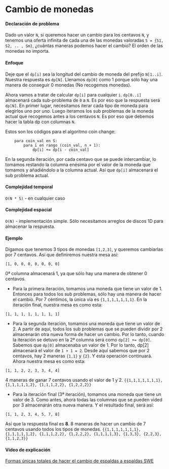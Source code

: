 # Cambio de monedas

#### Declaración de problema
Dado un valor `N`, si queremos hacer un cambio para los centavos `N`, y tenemos una oferta infinita de cada una de las monedas valoradas `S = {S1, S2, .. , Sm}`, ¿cuántas maneras podemos hacer el cambio? El orden de las monedas no importa.

#### Enfoque

Deje que el `dp[i]` sea la longitud del cambio de moneda del prefijo `N[1..i]`. Nuestra respuesta es `dp[N]`.
Llenamos `dp[0]` como 1 porque sólo hay una manera de conseguir 0 monedas (No recogemos monedas).

Ahora vamos a tratar de calcular `dp[i]` para cualquier `i`. `dp[0..i]` almacenará cada sub-problema de `0` a `N`. Es por eso que la respuesta será `dp[N]`. En primer lugar, necesitamos iterar cada tipo de moneda para elegirlos uno por uno. Luego iteramos los sub problemas de la moneda actual que recogemos antes a los centavos `N`. Es por eso que debemos hacer la tabla dp con columnas `N`.

Estos son los códigos para el algoritmo coin change:
```
    para coin_val en S:
        para i en rango (coin_val, n + 1):
            dp[i] += dp[i - coin_val]
```

En la segunda iteración, por cada centavo que se puede intercambiar, lo tomamos restando la columna enésima por el valor de la moneda que tomamos y añadiéndolo a la columna actual. Así que `dp[i]` almacenará el sub problema actual.

#### Complejidad temporal 

`O(N * S)` - en cualquier caso

#### Complejidad espacial

`O(N)` - implementación simple. Sólo necesitamos arreglos de discos 1D para almacenar la respuesta.

#### Ejemplo

Digamos que tenemos 3 tipos de monedas `[1,2,3]`, y queremos cambiarlas por 7 centavos. Así que definiremos nuestra mesa así:

```
[1, 0, 0, 0, 0, 0, 0, 0]
```

0ª columna almacenará 1, ya que sólo hay una manera de obtener 0 centavos.

* Para la primera iteración, tomamos una moneda que tiene un valor de 1. Entonces para todos los sub problemas, sólo hay una manera de hacer el cambio. Por 7 céntimos, la única vía es `{1,1,1,1,1,1,1}`. En la iteración final, nuestra mesa es como esta:

```
[1, 1, 1, 1, 1, 1, 1, 1]
```

* Para la segunda iteración, tomamos una moneda que tiene un valor de 2. A partir de aquí, todos los sub problemas que se pueden dividir por 2 almacenarán otra nueva forma de hacer un cambio. Por lo tanto, cuando la iteración se detuvo en la 2ª columna será como `dp[2] += dp[0]`. Sabemos que `dp[0]` almacenaba un valor de 1. Por lo tanto, dp[2] almacenará el valor de `1 + 1 = 2`. Desde aquí sabemos que por 2 centavos, hay 2 maneras `{1,1}` y `{2}`. Y esta operación continuará. Ahora nuestra mesa es como esta:

```
[1, 1, 2, 2, 3, 3, 4, 4]
```
4 maneras de ganar 7 centavos usando el valor de 1 y 2. `{{1,1,1,1,1,1,1}, {1,1,1,1,1,2}, {1,1,1,2,2}, {1,2,2,2}}`

* Para la iteración final (3ª iteración), tomamos una moneda que tiene un valor de 3. Como antes, ahora todas las columnas que se pueden vided por 3 almacenarán otra nueva manera. Y el resultado final, será así:

```
[1, 1, 2, 3, 4, 5, 7, 8]
```

Así que la respuesta final es **8**. 8 maneras de hacer un cambio de 7 centavos usando todos los tipos de monedas. `{{1,1,1,1,1,1,1}, {1,1,1,1,1,2}, {1,1,1,2,2}, {1,2,2,2}, {1,1,1,1,3}, {1,3,3}, {2,2,3}, {1,1,2,3}}`

#### Vídeo de explicación

[Formas únicas totales de hacer el cambio de espaldas a espaldas SWE](https://www.youtube.com/watch?v=DJ4a7cmjZY0)
